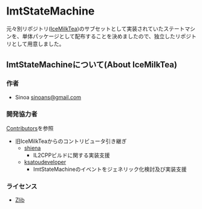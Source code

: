 # ImtStateMachine

元々別リポジトリ([IceMilkTea](https://github.com/Sinoa/IceMilkTea))のサブセットとして実装されていたステートマシンを、単体パッケージとして配布することを決めましたので、独立したリポジトリとして用意しました。

## ImtStateMachineについて(About IceMilkTea)

### 作者

* Sinoa <sinoans@gmail.com>

### 開発協力者

[Contributors](https://github.com/Sinoa/ImtStateMachine/graphs/contributors)を参照

* 旧IceMilkTeaからのコントリビュータ引き継ぎ
  * [shiena](https://github.com/shiena)
    * IL2CPPビルドに関する実装支援
  * [ksatoudeveloper](https://github.com/ksatoudeveloper)
    * ImtStateMachineのイベントをジェネリック化検討及び実装支援

### ライセンス

* [Zlib](https://opensource.org/licenses/Zlib)
